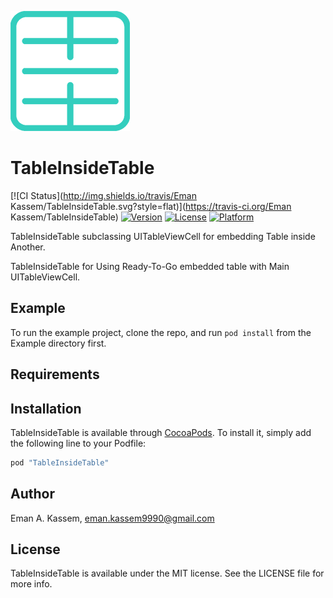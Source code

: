 ![alt tag](https://github.com/eman-kassem/TableInsideTable/blob/master/TIT_Green.png)
# TableInsideTable

[![CI Status](http://img.shields.io/travis/Eman Kassem/TableInsideTable.svg?style=flat)](https://travis-ci.org/Eman Kassem/TableInsideTable)
[![Version](https://img.shields.io/cocoapods/v/TableInsideTable.svg?style=flat)](http://cocoapods.org/pods/TableInsideTable)
[![License](https://img.shields.io/cocoapods/l/TableInsideTable.svg?style=flat)](http://cocoapods.org/pods/TableInsideTable)
[![Platform](https://img.shields.io/cocoapods/p/TableInsideTable.svg?style=flat)](http://cocoapods.org/pods/TableInsideTable)

TableInsideTable subclassing UITableViewCell for embedding Table inside Another.

TableInsideTable for Using Ready-To-Go embedded table with Main UITableViewCell.

## Example

To run the example project, clone the repo, and run `pod install` from the Example directory first.

## Requirements

## Installation

TableInsideTable is available through [CocoaPods](http://cocoapods.org). To install
it, simply add the following line to your Podfile:

```ruby
pod "TableInsideTable"
```

## Author

Eman A. Kassem, eman.kassem9990@gmail.com

## License

TableInsideTable is available under the MIT license. See the LICENSE file for more info.

